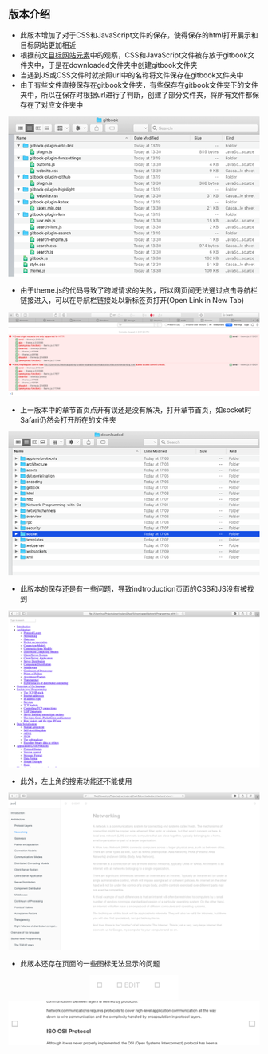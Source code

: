## 版本介绍

- 此版本增加了对于CSS和JavaScript文件的保存，使得保存的html打开展示和目标网站更加相近
- 根据前文[目标网站元素](../ch3/README.md)中的观察，CSS和JavaScript文件被存放于gitbook文件夹中，于是在downloaded文件夹中创建gitbook文件夹
- 当遇到JS或CSS文件时就按照url中的名称将文件保存在gitbook文件夹中
- 由于有些文件直接保存在gitbook文件夹，有些保存在gitbook文件夹下的文件夹中，所以在保存时根据url进行了判断，创建了部分文件夹，将所有文件都保存在了对应文件夹中

<div align=center><img src="../images/24.png"/></div>

- 由于theme.js的代码导致了跨域请求的失败，所以网页间无法通过点击导航栏链接进入，可以在导航栏链接处以新标签页打开(Open Link in New Tab)

<div align=center><img src="../images/25.png"/></div>

- 上一版本中的章节首页点开有误还是没有解决，打开章节首页，如socket时Safari仍然会打开所在的文件夹

<div align=center><img src="../images/26.png"/></div>

- 此版本的保存还是有一些问题，导致indtroduction页面的CSS和JS没有被找到

<div align=center><img src="../images/27.png"/></div>

- 此外，左上角的搜索功能还不能使用

<div align=center><img src="../images/28.png"/></div>

- 此版本还存在页面的一些图标无法显示的问题

<div align=center><img src="../images/29.png"/></div>
<div align=center><img src="../images/30.png"/></div>